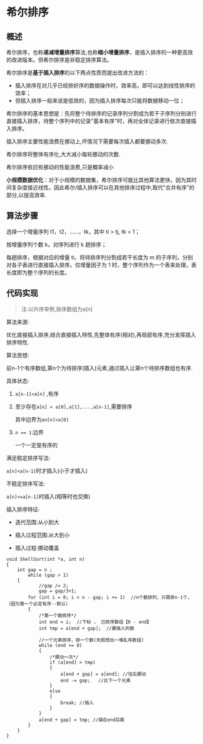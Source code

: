 # 希尔排序

## 概述

希尔排序，也称**递减增量排序**算法,也称**缩小增量排序**，是插入排序的一种更高效的改进版本。但希尔排序是非稳定排序算法。

希尔排序是**基于插入排序**的以下两点性质而提出改进方法的：

- 插入排序在对几乎已经排好序的数据操作时，效率高，即可以达到线性排序的效率；
- 但插入排序一般来说是低效的，因为插入排序每次只能将数据移动一位；

希尔排序的基本思想是：先将整个待排序的记录序列分割成为若干子序列分别进行直接插入排序，待整个序列中的记录"基本有序"时，再对全体记录进行依次直接插入排序。

插入排序主要性能浪费在挪动上,坏情况下需要每次插入都要挪动多次.

希尔排序将整体有序化,大大减小每轮挪动的次数.

希尔排序依旧有挪动的性能浪费,只是概率减小

**小规模数据优化**：对于小规模的数据集，希尔排序可能比其他算法更快，因为其时间复杂度接近线性。因此希尔/插入排序可以在其他排序过程中,取代"合并有序"的部分,以提高效率.





## 算法步骤

选择一个增量序列 t1，t2，……，tk，其中 ti > tj, tk = 1；

按增量序列个数 k，对序列进行 k 趟排序；

每趟排序，根据对应的增量 ti，将待排序列分割成若干长度为 m 的子序列，分别对各子表进行直接插入排序。仅增量因子为 1 时，整个序列作为一个表来处理，表长度即为整个序列的长度。







## 代码实现

>  注:以升序举例,排序数组为a[n]



算法来源:

优化直接插入排序,结合直接插入特性,先整体有序(相对),再局部有序,充分发挥插入排序特性.



算法思想:

前n-1个有序数组,第n个为待排序(插入)元素,通过插入让第n个待排序数组也有序.



具体状态:

1. `a[n-1]<a[n]` ,有序

2. 至少存在`a[n] < a[0],a[1],...,a[n-1]`,需要排序

   其中边界为`an[n]<a[0]`

3. `n == 1`:边界

   一个一定是有序的



满足稳定排序写法:

`a[n]<a[n-1]`时才插入(小于才插入)

不稳定排序写法:

`a[n]<=a[n-1]`时插入(相等时也交换)



插入排序特征:

- 迭代范围:从小到大

- 插入过程范围:从大到小

- 插入过程:挪动覆盖

```
void ShellSort(int *a, int n)
{
	int gap = n ;
		while (gap > 1)
	{ 
			//gap /= 2;
			gap = gap/3+1;
		for (int i = 0; i < n - gap; i += 1)  //n个数排列，只需排n-1个，（因为第一个必定有序--默认）
		{
			/*第一个数排序*/
			int end = i;  //下标 ， 已排序数组【0 - end】
			int tmp = a[end + gap];  //要插入的数

			//一个元素排序，排一个数(先假想出一堆乱序数组)
			while (end >= 0)
			{
				/*挪动一次*/
				if (a[end] > tmp)
				{
					a[end + gap] = a[end]; //往后挪动
					end -= gap;   //比下一个元素
				}
				else
				{
					break; //插入
				}
			}
			a[end + gap] = tmp; //插在end后面
		}
	}
}
```


